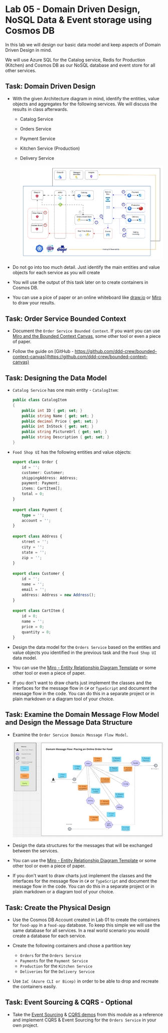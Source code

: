 # Lab 05 - Domain Driven Design, NoSQL Data & Event storage using Cosmos DB

In this lab we will design our basic data model and keep aspects of Domain Driven Design in mind. 

We will use Azure SQL for the Catalog service, Redis for Production (Kitchen) and Cosmos DB as our NoSQL database and event store for all other services. 

## Task: Domain Driven Design

- With the given Architecture diagram in mind, identify the entities, value objects and aggregates for the following services. We will discuss the results in class afterwards.

  - Catalog Service
  - Orders Service
  - Payment Service
  - Kitchen Service (Production)
  - Delivery Service
  
    ![architecture](_images/app.png)

- Do not go into too much detail. Just identify the main entities and value objects for each service as you will create 

- You will use the output of this task later on to create containers in Cosmos DB.

- You can use a pice of paper or an online whiteboard like [draw.io](https://draw.io/) or [Miro](https://miro.com/) to draw your results.  

## Task: Order Service Bounded Context

- Document the `Order Service Bounded Context`. If you want you can use [Miro and the Bounded Context Canvas](https://miro.com/miroverse/the-bounded-context-canvas/), some other tool or even a piece of paper.

- Follow the guide on [GitHub - https://github.com/ddd-crew/bounded-context-canvas](https://github.com/ddd-crew/bounded-context-canvas)


## Task: Designing the Data Model

- `Catalog Service` has one main entity - `CatalogItem`:

    ```c#
    public class CatalogItem
    {
        public int ID { get; set; }
        public string Name { get; set; }
        public decimal Price { get; set; }
        public int InStock { get; set; } 
        public string PictureUrl { get; set; }
        public string Description { get; set; }
    }
    ```

- `Food Shop UI` has the following entities and value objects:   

    ```typescript
    export class Order {
        id = '';
        customer: Customer;
        shippingAddress: Address;
        payment: Payment;
        items: CartItem[];
        total = 0;
    }

    export class Payment {
        type = '';
        account = '';
    }

    export class Address {
        street = '';
        city = '';
        state = '';
        zip = '';
    }

    export class Customer {
        id = '';
        name = '';
        email = '';
        address: Address = new Address();
    }

    export class CartItem {
        id = 0;
        name = '';
        price = 0;
        quantity = 0;
    }
    ```

- Design the data model for the `Orders Service` based on the entities and value objects you identified in the previous task and the `Food Shop UI` data model.

- You can use the [Miro - Entity Relationship Diagram Template](https://miro.com/templates/entity-relationship-diagram/) or some other tool or even a piece of paper.

- If you don't want to draw charts just implement the classes and the interfaces for the message flow in `C#` or `TypeScript` and document the message flow in the code. You can do this in a separate project or in plain markdown or a diagram tool of your choice.


## Task: Examine the Domain Message Flow Model and Design the Message Data Structure

- Examine the `Order Service Domain Message Flow Model`. 

    ![domain-message-flow-model](_images/domain-message-flow.png)

- Design the data structures for the messages that will be exchanged between the services.

- You can use the [Miro - Entity Relationship Diagram Template](https://miro.com/templates/entity-relationship-diagram/) or some other tool or even a piece of paper.

- If you don't want to draw charts just implement the classes and the interfaces for the message flow in `C#` or `TypeScript` and document the message flow in the code. You can do this in a separate project or in plain markdown or a diagram tool of your choice.

## Task: Create the Physical Design

- Use the Cosmos DB Account created in Lab 01 to create the containers for `food-app` in a `food-app` database. To keep this simple we will use the same database for all services. In a real world scenario you would create a database for each service.

- Create the following containers and chose a partition key 

  - `Orders` for the `Orders Service`
  - `Payments` for the `Payment Service`
  - `Production` for the `Kitchen Service`
  - `Deliveries` for the `Delivery Service`  

- Use `IaC (Azure CLI or Bicep)` in order to be able to drop and recreate the containers easily.

## Task: Event Sourcing & CQRS - Optional

- Take the [Event Sourcing](../../demos/05-cosmos/05-event-sourcing/) & [CQRS demos](../../demos/05-cosmos/06-cqrs/) from this module as a reference and implement CQRS & Event Sourcing for the `Orders Service` in your own project.